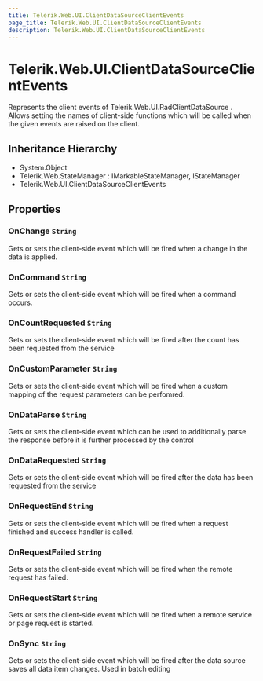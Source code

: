 ```yaml
---
title: Telerik.Web.UI.ClientDataSourceClientEvents
page_title: Telerik.Web.UI.ClientDataSourceClientEvents
description: Telerik.Web.UI.ClientDataSourceClientEvents
---
```


# Telerik.Web.UI.ClientDataSourceClientEvents

Represents the client events of Telerik.Web.UI.RadClientDataSource .
            Allows setting the names of client-side functions which will be called 
            when the given events are raised on the client.

## Inheritance Hierarchy

* System.Object
* Telerik.Web.StateManager : IMarkableStateManager, IStateManager
* Telerik.Web.UI.ClientDataSourceClientEvents

## Properties

###  OnChange `String`

Gets or sets the  client-side event which will be fired when a change in the data is applied.

###  OnCommand `String`

Gets or sets the client-side event which will be fired when a  command occurs.

###  OnCountRequested `String`

Gets or sets the  client-side event which will be fired after the count has been requested from the service

###  OnCustomParameter `String`

Gets or sets the  client-side event which will be fired when a custom mapping of the request parameters can be perfomred.

###  OnDataParse `String`

Gets or sets the  client-side event which can be used to additionally parse the response before it is further processed by the control

###  OnDataRequested `String`

Gets or sets the  client-side event which will be fired after the data has been requested from the service

###  OnRequestEnd `String`

Gets or sets the client-side event which will be fired when a  request finished and success handler is called.

###  OnRequestFailed `String`

Gets or sets the  client-side event which will be fired when the remote request has failed.

###  OnRequestStart `String`

Gets or sets the client-side event which will be fired when a  remote service or page request is started.

###  OnSync `String`

Gets or sets the  client-side event which will be fired after the data source saves all data item changes. Used in batch editing

